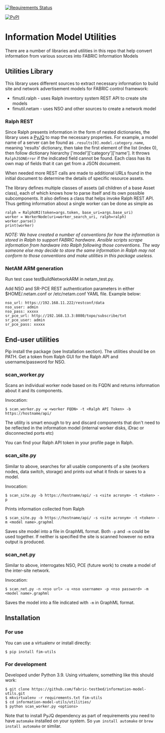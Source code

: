 [![Requirements Status](https://requires.io/github/fabric-testbed/information-model-utils/requirements.svg?branch=main)](https://requires.io/github/fabric-testbed/information-model-utils/requirements/?branch=main)

[![PyPI](https://img.shields.io/pypi/v/fim-utils?style=plastic)](https://pypi.org/manage/project/fim-utils/releases/)

# Information Model Utilities

There are a number of libraries and utilities in this repo that help convert 
information from various sources into FABRIC Information Models

## Utilities Library

This library uses different sources to extract necessary information to build
site and network advertisement models for FABRIC control framework:
- fimutil.ralph - uses Ralph inventory system REST API to create site models
- fimutil.netam - uses NSO and other sources to create a network model

### Ralph REST
Since Ralph presents information in the form of nested dictionaries, the library
uses a [PyJQ](https://pypi.org/project/pyjq/) to map the necessary properties. For example,
a model name of a server can be found as `.results[0].model.category.name`, meaning
'results' dictionary, then take the first element of the list (index 0), then
follow dictionary hierarchy ['model']['category']['name']. It throws
`RalphJSONError` if the indicated field cannot be found. Each class has its own
map of fields that it can get from a JSON document. 

When needed more REST calls are made to additional URLs found in the initial document to
determine the details of specific resource assets.

The library defines multiple classes of assets (all children of a base Asset class),
each of which knows how to parse itself and its own possible subcomponents.
It also defines a class that helps invoke Ralph REST API.
Thus getting information about a single worker can be done as simple as
```
ralph = RalphURI(token=args.token, base_uri=args.base_uri)
worker = WorkerNode(uri=worker_search_uri, ralph=ralph)
worker.parse()
print(worker)
```
*NOTE: We have created a number of conventions for how the information is stored in Ralph
to support FABRIC hardware. Ansible scripts scrape information from hardware into Ralph
following those conventions. The way someone else may decide to store the same information
in Ralph may not conform to those conventions and make utilities in this package useless.*

### NetAM ARM generation

Run test case testBuildNetworkARM in netam_test.py.

Add NSO and SR-PCE REST authentication parameters in either $HOME/.netam.conf or /etc/netam.conf YAML file. Example below:
```
nso_url: https://192.168.11.222/restconf/data
nso_user: admin
nso_pass: xxxxx
sr_pce_url: http://192.168.13.3:8080/topo/subscribe/txt
sr_pce_user: admin
sr_pce_pass: xxxxx
```

## End-user utilities

Pip install the package (see Installation section). The utilities should be on PATH. 
Get a token from Ralph GUI for the Ralph API and username/password for NSO. 

### scan_worker.py

Scans an individual worker node based on its FQDN and returns information about
it and its components. 

Invocation:
```
$ scan_worker.py -w <worker FQDN> -t <Ralph API Token> -b https://hostname/api/
```

The utility is smart enough to try and discard components that don't need to
be reflected in the information model (internal worker disks, iDrac or 
disconnected ports etc)

You can find your Ralph API token in your profile page in Ralph.

### scan_site.py

Similar to above, searches for all usable components of a site (workers nodes, data switch, storage) and prints out
what it finds or saves to a model.

Invocation:
```
$ scan_site.py -b https://hostname/api/ -s <site acronym> -t <token> -p
```
Prints information collected from Ralph

```
$ scan_site.py -b https://hostname/api/ -s <site acronym> -t <token> -m <model name>.graphml
```
Saves site model into a file in GraphML format. Both `-p` and `-m` could be used together. If neither is specified
the site is scanned however no extra output is produced. 

### scan_net.py

Similar to above, interrogates NSO, PCE (future work) to create a model of the inter-site network.

Invocation:
```
$ scan_net.py -n <nso url> -u <nso username> -p <nso password> -m <model name>.graphml
```

Saves the model into a file indicated with `-m` in GraphML format.

## Installation

### For use

You can use a virtualenv or install directly:
```
$ pip install fim-utils
```

### For development

Developed under Python 3.9. Using virtualenv, something like this should work:

```
$ git clone https://github.com/fabric-testbed/information-model-utils.git
$ mkvirtualenv -r requirements.txt fim-utils
$ cd information-model-utils/utilities/
$ python scan_worker.py <options>
```
Note that to install PyJQ dependency as part of requirements you need to have `automake` installed on your system. So
`yum install automake` or `brew install automake` or similar. 




